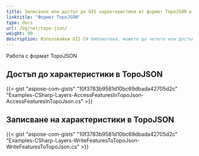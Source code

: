 ```yaml
---
title: Записване или достъп до GIS характеристики от формат TopoJSON в C#
linktitle: "Формат TopoJSON"
type: docs
url: /bg/net/topo-json/
weight: 90
description: Използвайки GIS C# библиотека, можете да четете или достъпвате GIS характеристики от формат TopoJSON и да ги записвате в него.
---
```


Работа с формат TopoJSON

## **Достъп до характеристики в TopoJSON**
{{< gist "aspose-com-gists" "10f3783b9581d10bc69dbada42705d2c" "Examples-CSharp-Layers-AccessFeaturesInTopoJson-AccessFeaturesInTopoJson.cs" >}}
## **Записване на характеристики в TopoJSON**
{{< gist "aspose-com-gists" "10f3783b9581d10bc69dbada42705d2c" "Examples-CSharp-Layers-WriteFeaturesToTopoJson-WriteFeaturesToTopoJson.cs" >}}

